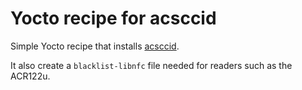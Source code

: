 # Yocto recipe for acsccid

Simple Yocto recipe that installs [acsccid](http://acsccid.sourceforge.net/).

It also create a `blacklist-libnfc` file needed for readers such as the ACR122u.